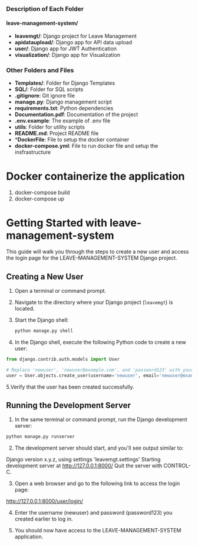 
### Description of Each Folder

#### leave-management-system/
- **leavemgt/**: Django project for Leave Management
- **apidataupload/**: Django app for API data upload
- **user/**: Django app for JWT Authentication
- **visualization/**: Django app for Visualization

### Other Folders and Files
- **Templates/**: Folder for Django Templates
- **SQL/**: Folder for SQL scripts
- **.gitignore**: Git ignore file
- **manage.py**: Django management script
- **requirements.txt**: Python dependencies
- **Documentation.pdf**: Documentation of the project
- **.env.example**: The example of .env file
- **utils**: Folder for utility scripts
- **README.md**: Project README file
- ***DockerFile**: File to setup the docker container
- **docker-compose.yml**: File to run docker file and setup the insfrastructure 


# Docker containerize the application
 1. docker-compose build
 2. docker-compose up


# Getting Started with leave-management-system

This guide will walk you through the steps to create a new user and access the login page for the LEAVE-MANAGEMENT-SYSTEM Django project.

## Creating a New User

1. Open a terminal or command prompt.

2. Navigate to the directory where your Django project (`leavemgt`) is located.

3. Start the Django shell:
   ```bash
   python manage.py shell

4. In the Django shell, execute the following Python code to create a new user:

```python
from django.contrib.auth.models import User

# Replace 'newuser', 'newuser@example.com', and 'password123' with your desired values
user = User.objects.create_user(username='newuser', email='newuser@example.com', password='password123')
```

5.Verify that the user has been created successfully.

## Running the Development Server

1. In the same terminal or command prompt, run the Django development server:
```python
python manage.py runserver
```
2. The development server should start, and you'll see output similar to:

Django version x.y.z, using settings 'leavemgt.settings'
Starting development server at http://127.0.0.1:8000/
Quit the server with CONTROL-C.


3. Open a web browser and go to the following link to access the login page:

http://127.0.0.1:8000/user/login/

4. Enter the username (newuser) and password (password123) you created earlier to log in.

5. You should now have access to the LEAVE-MANAGEMENT-SYSTEM application.

